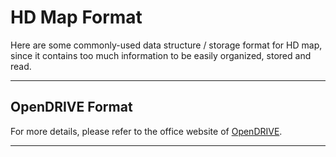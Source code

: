 # HD Map Format

Here are some commonly-used data structure / storage format for HD map, since it contains too much information to be easily organized, stored and read.

---

## OpenDRIVE Format

For more details, please refer to the office website of [OpenDRIVE](https://www.asam.net/standards/detail/opendrive/).

---


